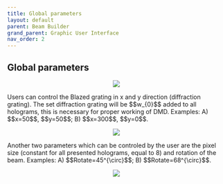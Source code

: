 ```yaml
---
title: Global parameters
layout: default
parent: Beam Builder
grand_parent: Graphic User Interface
nav_order: 2
---
```

## [](#header-2)Global parameters
<script id="MathJax-script" async src="https://cdn.jsdelivr.net/npm/mathjax@3/es5/tex-mml-chtml.js"></script>
<p align="center">
  <img src="/BCAA_tutorial/assets/images/Global_parameters.png">
</p>
Users can control the Blazed grating in x and y direction (diffraction grating). The set diffraction grating will be $$w_{0}$$ added to all holograms, this is necessary for proper working of DMD. Examples: A) $$x=50$$, $$y=50$$; B) $$x=300$$, $$y=0$$.
<p align="center">
  <img src="/BCAA_tutorial/assets/images/Blazed_grating_example.png">
</p>
Another two parameters which can be controled by the user are the pixel size (constant for all presented holograms, equal to 8) and rotation of the beam.  Examples: A) $$Rotate=45^{\circ}$$; B) $$Rotate=68^{\circ}$$.
<p align="center">
  <img src="/BCAA_tutorial/assets/images/Rotate_example.png">
</p>

